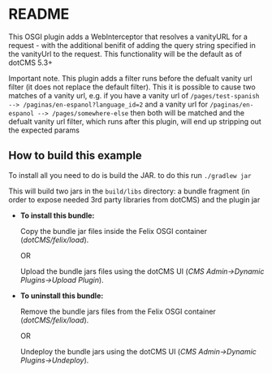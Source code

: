 # README

This OSGI plugin adds a WebInterceptor that resolves a vanityURL for a request - with the additional benifit of adding the query string specified in the vanityUrl to the request.  This functionality will be the default as of dotCMS 5.3+

Important note.  This plugin adds a filter runs before the defualt vanity url filter (it does not replace the default filter). This it is possible to cause two matches of a vanity url, e.g. if you have a vanity url of `/pages/test-spanish --> /paginas/en-espanol?language_id=2`  and a vanity url for `/paginas/en-espanol --> /pages/somewhere-else` then both will be matched and the defualt vanity url filter, which runs after this plugin,  will end up stripping out the expected params 



## How to build this example

To install all you need to do is build the JAR. to do this run
`./gradlew jar`

This will build two jars in the `build/libs` directory: a bundle fragment (in order to expose needed 3rd party libraries from dotCMS) and the plugin jar 

* **To install this bundle:**

    Copy the bundle jar files inside the Felix OSGI container (*dotCMS/felix/load*).
        
    OR
        
    Upload the bundle jars files using the dotCMS UI (*CMS Admin->Dynamic Plugins->Upload Plugin*).

* **To uninstall this bundle:**
    
    Remove the bundle jars files from the Felix OSGI container (*dotCMS/felix/load*).

    OR

    Undeploy the bundle jars using the dotCMS UI (*CMS Admin->Dynamic Plugins->Undeploy*).

